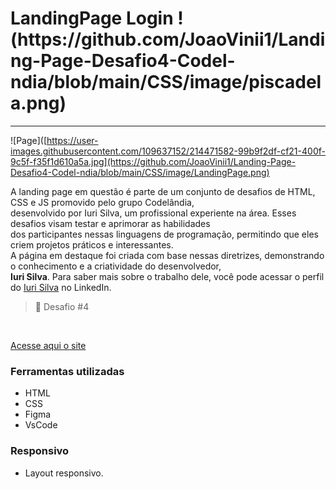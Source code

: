 <h1>LandingPage Login <img>!(https://github.com/JoaoVinii1/Landing-Page-Desafio4-Codel-ndia/blob/main/CSS/image/piscadela.png) </h1>

<hr>

<img>![Page]([https://user-images.githubusercontent.com/109637152/214471582-99b9f2df-cf21-400f-9c5f-f35f1d610a5a.jpg](https://github.com/JoaoVinii1/Landing-Page-Desafio4-Codel-ndia/blob/main/CSS/image/LandingPage.png)


A landing page em questão é parte de um conjunto de desafios de HTML, CSS e JS promovido pelo grupo Codelândia,<br>
desenvolvido por Iuri Silva, um profissional experiente na área. Esses desafios visam testar e aprimorar as habilidades<br>
dos participantes nessas linguagens de programação, permitindo que eles criem projetos práticos e interessantes.<br>
A página em destaque foi criada com base nessas diretrizes, demonstrando o conhecimento e a criatividade do desenvolvedor, 
<br> **Iuri Silva**. Para saber mais sobre o trabalho dele, você pode acessar o perfil do [Iuri Silva](https://www.linkedin.com/in/iuricode/.) no LinkedIn. 


> 🎯 Desafio #4

<br>

[Acesse aqui o site](https://joaovinii1.github.io/Sneakers-Store/)

### Ferramentas utilizadas

- HTML
- CSS
- Figma
- VsCode

### Responsivo 

- Layout responsivo.
